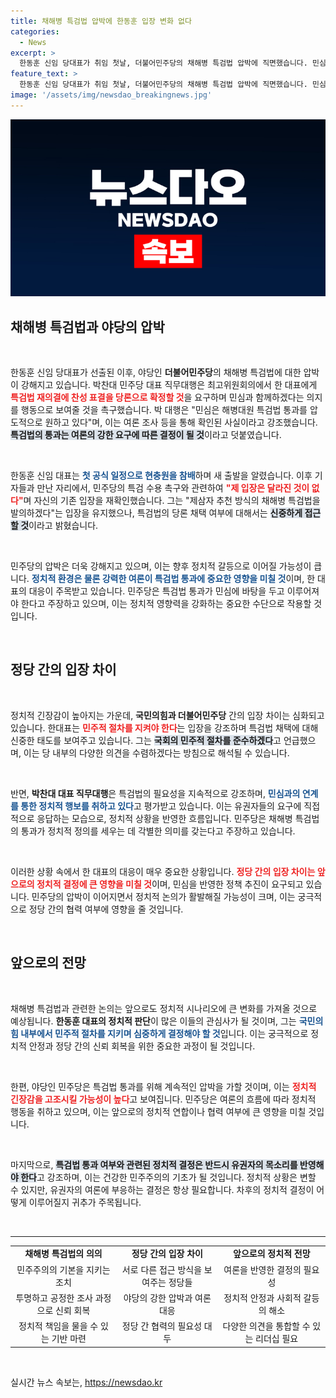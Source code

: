 ```yaml
---
title: 채해병 특검법 압박에 한동훈 입장 변화 없다
categories:
  - News
excerpt: >
  한동훈 신임 당대표가 취임 첫날, 더불어민주당의 채해병 특검법 압박에 직면했습니다. 민심을 반영한 당론 채택이 필요하다는 박찬대의 요구가 귀추에 주목됩니다. 이 상황이 향후 정치 지형에 어떤 변화를 가져올지 궁금증을 자아냅니다!
feature_text: >
  한동훈 신임 당대표가 취임 첫날, 더불어민주당의 채해병 특검법 압박에 직면했습니다. 민심을 반영한 당론 채택이 필요하다는 박찬대의 요구가 귀추에 주목됩니다. 이 상황이 향후 정치 지형에 어떤 변화를 가져올지 궁금증을 자아냅니다!
image: '/assets/img/newsdao_breakingnews.jpg'
---
```


<p><img src="/assets/img/newsdao_breakingnews.jpg" alt="pcversion 속보" /></p>

<h2 data-ke-size="size26">채해병 특검법과 야당의 압박</h2>

<p data-ke-size="size16">&nbsp;</p>

<p data-ke-size="size16">한동훈 신임 당대표가 선출된 이후, 야당인 <b>더불어민주당</b>의 채해병 특검법에 대한 압박이 강해지고 있습니다. 박찬대 민주당 대표 직무대행은 최고위원회의에서 한 대표에게 <b><span style="color: #ee2323;">특검법 재의결에 찬성 표결을 당론으로 확정할 것</span></b>을 요구하며 민심과 함께하겠다는 의지를 행동으로 보여줄 것을 촉구했습니다. 박 대행은 "민심은 해병대원 특검법 통과를 압도적으로 원하고 있다"며, 이는 여론 조사 등을 통해 확인된 사실이라고 강조했습니다. <b><span style="background-color: #21538527;">특검법의 통과는 여론의 강한 요구에 따른 결정이 될 것</span></b>이라고 덧붙였습니다.</p>

<p data-ke-size="size16">&nbsp;</p>

<p data-ke-size="size16">한동훈 신임 대표는 <b><span style="color: #1a5490;">첫 공식 일정으로 현충원을 참배</span></b>하며 새 출발을 알렸습니다. 이후 기자들과 만난 자리에서, 민주당의 특검 수용 촉구와 관련하여 <b><span style="color: #ee2323;">"제 입장은 달라진 것이 없다"</span></b>며 자신의 기존 입장을 재확인했습니다. 그는 "제삼자 추천 방식의 채해병 특검법을 발의하겠다"는 입장을 유지했으나, 특검법의 당론 채택 여부에 대해서는 <b><span style="background-color: #21538527;">신중하게 접근할 것</span></b>이라고 밝혔습니다.</p>

<p data-ke-size="size16">&nbsp;</p>

<p data-ke-size="size16">민주당의 압박은 더욱 강해지고 있으며, 이는 향후 정치적 갈등으로 이어질 가능성이 큽니다. <b><span style="color: #1a5490;">정치적 환경은 물론 강력한 여론이 특검법 통과에 중요한 영향을 미칠 것</span></b>이며, 한 대표의 대응이 주목받고 있습니다. 민주당은 특검법 통과가 민심에 바탕을 두고 이루어져야 한다고 주장하고 있으며, 이는 정치적 영향력을 강화하는 중요한 수단으로 작용할 것입니다.</p>

<p data-ke-size="size16">&nbsp;</p>

<h2 data-ke-size="size26">정당 간의 입장 차이</h2>

<p data-ke-size="size16">&nbsp;</p>

<p data-ke-size="size16">정치적 긴장감이 높아지는 가운데, <b>국민의힘과 더불어민주당</b> 간의 입장 차이는 심화되고 있습니다. 한대표는 <b><span style="color: #ee2323;">민주적 절차를 지켜야 한다</span></b>는 입장을 강조하며 특검법 채택에 대해 신중한 태도를 보여주고 있습니다. 그는 <b><span style="background-color: #21538527;">국회의 민주적 절차를 준수하겠다</span></b>고 언급했으며, 이는 당 내부의 다양한 의견을 수렴하겠다는 방침으로 해석될 수 있습니다.</p>

<p data-ke-size="size16">&nbsp;</p>

<p data-ke-size="size16">반면, <b>박찬대 대표 직무대행</b>은 특검법의 필요성을 지속적으로 강조하며, <b><span style="color: #1a5490;">민심과의 연계를 통한 정치적 행보를 취하고 있다</span></b>고 평가받고 있습니다. 이는 유권자들의 요구에 직접적으로 응답하는 모습으로, 정치적 상황을 반영한 흐름입니다. 민주당은 채해병 특검법의 통과가 정치적 정의를 세우는 데 각별한 의미를 갖는다고 주장하고 있습니다.</p>

<p data-ke-size="size16">&nbsp;</p>

<p data-ke-size="size16">이러한 상황 속에서 한 대표의 대응이 매우 중요한 상황입니다. <b><span style="color: #ee2323;">정당 간의 입장 차이는 앞으로의 정치적 결정에 큰 영향을 미칠 것</span></b>이며, 민심을 반영한 정책 추진이 요구되고 있습니다. 민주당의 압박이 이어지면서 정치적 논의가 활발해질 가능성이 크며, 이는 궁극적으로 정당 간의 협력 여부에 영향을 줄 것입니다.</p>

<p data-ke-size="size16">&nbsp;</p>

<h2 data-ke-size="size26">앞으로의 전망</h2>

<p data-ke-size="size16">&nbsp;</p>

<p data-ke-size="size16">채해병 특검법과 관련한 논의는 앞으로도 정치적 시나리오에 큰 변화를 가져올 것으로 예상됩니다. <b>한동훈 대표의 정치적 판단</b>이 많은 이들의 관심사가 될 것이며, 그는 <b><span style="color: #1a5490;">국민의힘 내부에서 민주적 절차를 지키며 심중하게 결정해야 할 것</span></b>입니다. 이는 궁극적으로 정치적 안정과 정당 간의 신뢰 회복을 위한 중요한 과정이 될 것입니다.</p>

<p data-ke-size="size16">&nbsp;</p>

<p data-ke-size="size16">한편, 야당인 민주당은 특검법 통과를 위해 계속적인 압박을 가할 것이며, 이는 <b><span style="color: #ee2323;">정치적 긴장감을 고조시킬 가능성이 높다</span></b>고 보여집니다. 민주당은 여론의 흐름에 따라 정치적 행동을 취하고 있으며, 이는 앞으로의 정치적 연합이나 협력 여부에 큰 영향을 미칠 것입니다.</p>

<p data-ke-size="size16">&nbsp;</p>

<p data-ke-size="size16">마지막으로, <b><span style="background-color: #21538527;">특검법 통과 여부와 관련된 정치적 결정은 반드시 유권자의 목소리를 반영해야 한다</span></b>고 강조하며, 이는 건강한 민주주의의 기초가 될 것입니다. 정치적 상황은 변할 수 있지만, 유권자의 여론에 부응하는 결정은 항상 필요합니다. 차후의 정치적 결정이 어떻게 이루어질지 귀추가 주목됩니다.</p>

<p data-ke-size="size16">&nbsp;</p>

<hr>

<table style="border-collapse: collapse; width: 100%;">
<tr>
<td style="text-align: center; height: 17px;"><b>채해병 특검법의 의의</b></td>
<td style="text-align: center; height: 17px;"><b>정당 간의 입장 차이</b></td>
<td style="text-align: center; height: 17px;"><b>앞으로의 정치적 전망</b></td>
</tr>
<tr>
<td style="text-align: center; height: 17px;">민주주의의 기본을 지키는 조치</td>
<td style="text-align: center; height: 17px;">서로 다른 접근 방식을 보여주는 정당들</td>
<td style="text-align: center; height: 17px;">여론을 반영한 결정의 필요성</td>
</tr>
<tr>
<td style="text-align: center; height: 17px;">투명하고 공정한 조사 과정으로 신뢰 회복</td>
<td style="text-align: center; height: 17px;">야당의 강한 압박과 여론 대응</td>
<td style="text-align: center; height: 17px;">정치적 안정과 사회적 갈등의 해소</td>
</tr>
<tr>
<td style="text-align: center; height: 17px;">정치적 책임을 물을 수 있는 기반 마련</td>
<td style="text-align: center; height: 17px;">정당 간 협력의 필요성 대두</td>
<td style="text-align: center; height: 17px;">다양한 의견을 통합할 수 있는 리더십 필요</td>
</tr>
</table>

<p data-ke-size="size16">&nbsp;</p>
실시간 뉴스 속보는, <a href="https://newsdao.kr" rel="dofollow">https://newsdao.kr</a>


